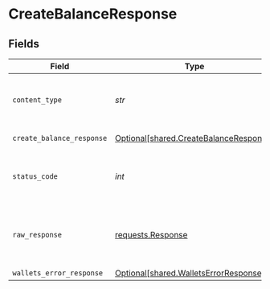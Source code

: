 # CreateBalanceResponse


## Fields

| Field                                                                                  | Type                                                                                   | Required                                                                               | Description                                                                            |
| -------------------------------------------------------------------------------------- | -------------------------------------------------------------------------------------- | -------------------------------------------------------------------------------------- | -------------------------------------------------------------------------------------- |
| `content_type`                                                                         | *str*                                                                                  | :heavy_check_mark:                                                                     | HTTP response content type for this operation                                          |
| `create_balance_response`                                                              | [Optional[shared.CreateBalanceResponse]](../../models/shared/createbalanceresponse.md) | :heavy_minus_sign:                                                                     | Created balance                                                                        |
| `status_code`                                                                          | *int*                                                                                  | :heavy_check_mark:                                                                     | HTTP response status code for this operation                                           |
| `raw_response`                                                                         | [requests.Response](https://requests.readthedocs.io/en/latest/api/#requests.Response)  | :heavy_check_mark:                                                                     | Raw HTTP response; suitable for custom response parsing                                |
| `wallets_error_response`                                                               | [Optional[shared.WalletsErrorResponse]](../../models/shared/walletserrorresponse.md)   | :heavy_minus_sign:                                                                     | Error                                                                                  |